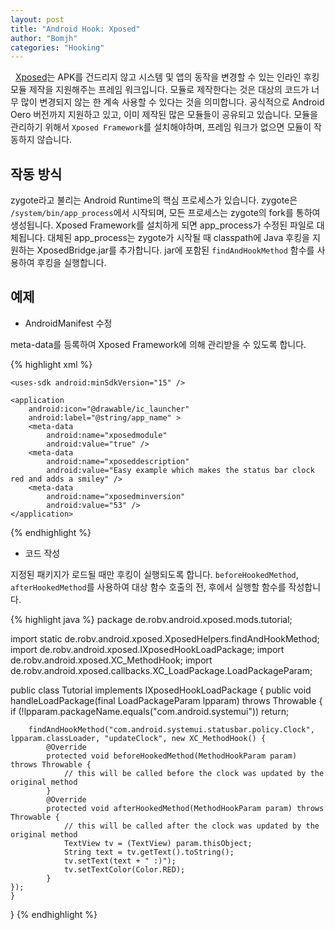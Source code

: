 ```yaml
---
layout: post
title: "Android Hook: Xposed"
author: "Bomjh"
categories: "Hooking"
---
```


&nbsp;
[Xposed](https://repo.xposed.info/)는 APK를 건드리지 않고 시스템 및 앱의 동작을 변경할 수 있는 인라인 후킹 모듈 제작을 지원해주는 프레임 워크입니다. 모듈로 제작한다는 것은 대상의 코드가 너무 많이 변경되지 않는 한 계속 사용할 수 있다는 것을 의미합니다. 공식적으로 Android Oero 버전까지 지원하고 있고, 이미 제작된 많은 모듈들이 공유되고 있습니다. 모듈을 관리하기 위해서 `Xposed Framework`를 설치해야하며, 프레임 워크가 없으면 모듈이 작동하지 않습니다.

## 작동 방식

zygote라고 불리는 Android Runtime의 핵심 프로세스가 있습니다. zygote은 `/system/bin/app_process`에서 시작되며, 모든 프로세스는 zygote의 fork를 통하여 생성됩니다. Xposed Framework를 설치하게 되면 app_process가 수정된 파일로 대체됩니다. 대체된 app_process는 zygote가 시작될 때 classpath에 Java 후킹을 지원하는 XposedBridge.jar를 추가합니다. jar에 포함된 `findAndHookMethod` 함수를 사용하여 후킹을 실행합니다.

## 예제

* AndroidManifest 수정

meta-data를 등록하여 Xposed Framework에 의해 관리받을 수 있도록 합니다.

{% highlight xml %}
<?xml version="1.0" encoding="utf-8"?>
<manifest xmlns:android="http://schemas.android.com/apk/res/android"
    package="de.robv.android.xposed.mods.tutorial"
    android:versionCode="1"
    android:versionName="1.0" >

    <uses-sdk android:minSdkVersion="15" />

    <application
        android:icon="@drawable/ic_launcher"
        android:label="@string/app_name" >
        <meta-data
            android:name="xposedmodule"
            android:value="true" />
        <meta-data
            android:name="xposeddescription"
            android:value="Easy example which makes the status bar clock red and adds a smiley" />
        <meta-data
            android:name="xposedminversion"
            android:value="53" />
    </application>
</manifest>
{% endhighlight %}

* 코드 작성

지정된 패키지가 로드될 때만 후킹이 실행되도록 합니다. `beforeHookedMethod`, `afterHookedMethod`를 사용하여 대상 함수 호출의 전, 후에서 실행할 함수를 작성합니다.

{% highlight java %}
package de.robv.android.xposed.mods.tutorial;

import static de.robv.android.xposed.XposedHelpers.findAndHookMethod;
import de.robv.android.xposed.IXposedHookLoadPackage;
import de.robv.android.xposed.XC_MethodHook;
import de.robv.android.xposed.callbacks.XC_LoadPackage.LoadPackageParam;

public class Tutorial implements IXposedHookLoadPackage {
    public void handleLoadPackage(final LoadPackageParam lpparam) throws Throwable {
    	if (!lpparam.packageName.equals("com.android.systemui"))
            return;

    	findAndHookMethod("com.android.systemui.statusbar.policy.Clock", lpparam.classLoader, "updateClock", new XC_MethodHook() {
    		@Override
    		protected void beforeHookedMethod(MethodHookParam param) throws Throwable {
    			// this will be called before the clock was updated by the original method
    		}
    		@Override
    		protected void afterHookedMethod(MethodHookParam param) throws Throwable {
    			// this will be called after the clock was updated by the original method
    			TextView tv = (TextView) param.thisObject;
    			String text = tv.getText().toString();
    			tv.setText(text + " :)");
    			tv.setTextColor(Color.RED);
    		}
	});
    }
}
{% endhighlight %}
